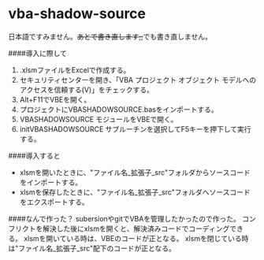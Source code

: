 vba-shadow-source
=================

日本語ですみません。~~あとで書き直します;;~~でも書き直しません。


####導入に際して
1. .xlsmファイルをExcelで作成する。
2. セキュリティセンターを開き、「VBA プロジェクト オブジェクト モデルへのアクセスを信頼する(V)」をチェックする。
3. Alt+F11でVBEを開く。
4. プロジェクトにVBASHADOWSOURCE.basをインポートする。
5. VBASHADOWSOURCE モジュールをVBEで開く。
6. initVBASHADOWSOURCE サブルーチンを選択してF5キーを押下して実行する。

####導入すると
* xlsmを開いたときに、"ファイル名_拡張子_src"フォルダからソースコードをインポートする。
* xlsmを保存したときに、"ファイル名_拡張子_src"フォルダへソースコードをエクスポートする。

####なんで作った？
subersionやgitでVBAを管理したかったので作った。
コンフリクトを解決した後にxlsmを開くと、解決済みコードでコーディングできる。
xlsmを開いている時は、VBEのコードが正となる。
xlsmを閉じている時は"ファイル名_拡張子_src"配下のコードが正となる。
